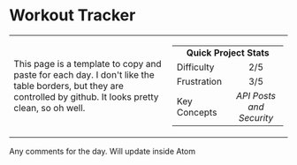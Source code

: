# Workout Tracker

<table border='0'>
<tr>
  <td>
  This page is a template to copy and paste for each day. I don't like the table borders, but they are controlled by github. It looks pretty clean, so oh well.
  </td>
  <td>
    <div>
      <table>
        <tr>
          <td align='center' colspan="2"><strong>Quick Project Stats</strong></td>
        </tr>
        <tr>
          <td>Difficulty</td>
          <td align='center'>2/5</td>
        </tr>
        <tr>
          <td>Frustration</td>
          <td align='center'>3/5</td>
        </tr>
        <tr>
          <td>Key Concepts</td>
          <td align='center'><em>API Posts and Security</em></td>
        </tr>
      </table>
    </div>
  </td>
</tr>
</table>


Any comments for the day. Will update inside Atom
